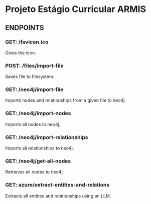 # Projeto Estágio Curricular ARMIS

## ENDPOINTS

### GET: /favicon.ico

Gives the icon.

### POST: /files/import-file

Saves file to filesystem.

### GET: /neo4j/import-file

Imports nodes and relationships from a given file to neo4j.

### GET: /neo4j/import-nodes

Imports all nodes to neo4j.

### GET: /neo4j/import-relationships

Imports all relationships to neo4j.

### GET: /neo4j/get-all-nodes

Retrieves all nodes to neo4j.

### GET: azure/extract-entities-and-relations

Extracts all entities and relationships using an LLM.

